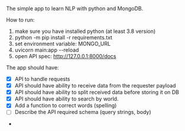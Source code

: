 The simple app to learn NLP with python and MongoDB.

How to run:

1. make sure you have installed python (at least 3.8 version)
2. python -m pip install -r requirements.txt
3. set environment variable: MONGO_URL
4. uvicorn main:app --reload
5. open API spec: http://127.0.0.1:8000/docs


The app should have:
- [x] API to handle requests
- [x] API should have ability to receive data from the requester payload
- [x] API should have ability to split received data before storing it on DB
- [x] API should have ability to search by world.
- [x] Add a function to correct words (spelling)
- [ ] Describe the API required schema (query strings, body)
- 